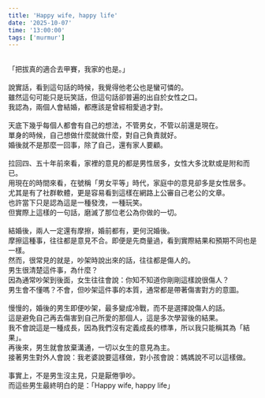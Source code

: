 ```yaml
---
title: 'Happy wife, happy life'
date: '2025-10-07'
time: '13:00:00'
tags: ['murmur']
---
```

  \
「把拔真的適合去甲賽，我家的也是。」  
  \
說實話，看到這句話的時候，我覺得他老公也是蠻可憐的。  
雖然這句可能只是玩笑話，但這句話卻普遍的出自於女性之口。  
我認為，兩個人會結婚，都應該是曾經相愛過才對。  
  \
天底下幾乎每個人都會有自己的想法，不管男女，不管以前還是現在。  
單身的時候，自己想做什麼就做什麼，對自己負責就好。  
婚後就不是那麼一回事，除了自己，還有家人要顧。  
  \
拉回四、五十年前來看，家裡的意見的都是男性居多，女性大多沈默或是附和而已。  
用現在的時間來看，在號稱「男女平等」時代，家庭中的意見卻多是女性居多。  
尤其是有了社群軟體，更是容易看到這樣在網路上公審自己老公的文章。  
也許當下只是認為這是一種發洩，一種玩笑。  
但實際上這樣的一句話，磨滅了那位老公為你做的一切。  
  \
結婚後，兩人一定還有摩擦，婚前都有，更何況婚後。  
摩擦這種事，往往都是意見不合。即便是先商量過，看到實際結果和預期不同也是一樣。  
然而，很常見的就是，吵架時說出來的話，往往都是傷人的。  
男生很清楚這件事，為什麼？  
因為通常吵架到後面，女生往往會說：你知不知道你剛剛這樣說很傷人？  
男生會不懂嗎？不會，但吵架這件事的本質，通常都是帶著傷害對方的意圖。  
  \
慢慢的，婚後的男生即便吵架，最多變成冷戰，而不是選擇說傷人的話。  
這是避免自己再去傷害到自己所愛的那個人，這是多次學習後的結果。  
我不會說這是一種成長，因為我們沒有定義成長的標準，所以我只能稱其為「結果」。  
再後來，男生就會放棄溝通，一切以女生的意見為主。  
接著男生對外人會說：我老婆說要這樣做，對小孩會說：媽媽說不可以這樣做。  
  \
事實上，不是男生沒主見，只是厭倦爭吵。  
而這些男生最終明白的是：「Happy wife, happy life」  